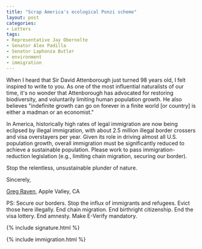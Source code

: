 ```yaml
---
title: "Scrap America's ecological Ponzi scheme"
layout: post
categories:
- Letters
tags: 
- Representative Jay Obernolte
- Senator Alex Padilla
- Senator Laphonza Butler
- environment
- immigration
---
```


When I heard that Sir David Attenborough just turned 98 years old, I felt inspired to write to you. As one of the most influential naturalists of our time, it's no wonder that Attenborough has advocated for restoring biodiversity, and voluntarily limiting human population growth. He also believes "indefinite growth can go on forever in a finite world [or country] is either a madman or an economist."

In America, historically high rates of legal immigration are now being eclipsed by illegal immigration, with about 2.5 million illegal border crossers and visa overstayers per year. Given its role in driving almost all U.S. population growth, overall immigration must be significantly reduced to achieve a sustainable population. Please work to pass immigration-reduction legislation (e.g., limiting chain migration, securing our border).

Stop the relentless, unsustainable plunder of nature.

Sincerely,

[Greg Raven](https://www.gregraven.org/), Apple Valley, CA

PS: Secure our borders. Stop the influx of immigrants and refugees. Evict those here illegally. End chain migration. End birthright citizenship. End the visa lottery. End amnesty. Make E-Verify mandatory.

{% include signature.html %}

{% include immigration.html %}
